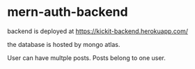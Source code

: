 # mern-auth-backend

backend is deployed at https://kickit-backend.herokuapp.com/

the database is hosted by mongo atlas.

User can have multple posts.
Posts belong to one user.

